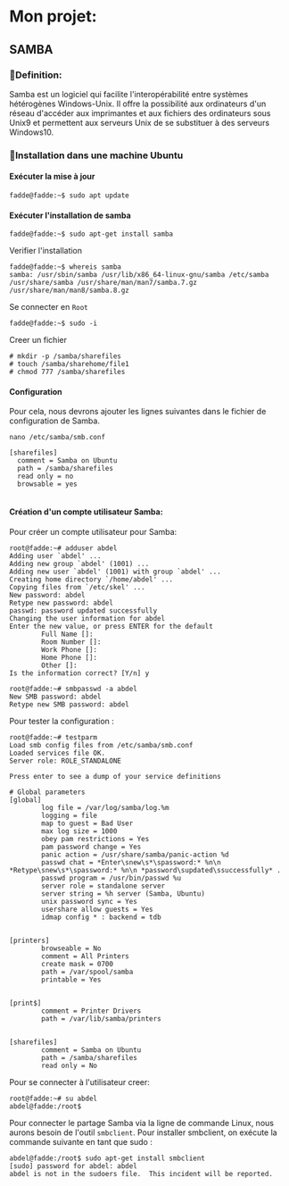 # Mon projet:
## SAMBA 

### 📍Definition:
Samba est un logiciel qui facilite l'interopérabilité entre systèmes hétérogènes Windows-Unix. Il offre la possibilité aux ordinateurs d'un réseau d'accéder aux imprimantes et aux fichiers des ordinateurs sous Unix9 et permettent aux serveurs Unix de se substituer à des serveurs Windows10.

### 📍Installation dans une machine Ubuntu

#### Exécuter la mise à jour
```
fadde@fadde:~$ sudo apt update
```

#### Exécuter l'installation de samba
```
fadde@fadde:~$ sudo apt-get install samba
```

Verifier l'installation
```
fadde@fadde:~$ whereis samba
samba: /usr/sbin/samba /usr/lib/x86_64-linux-gnu/samba /etc/samba /usr/share/samba /usr/share/man/man7/samba.7.gz /usr/share/man/man8/samba.8.gz

```

Se connecter en `Root`
```
fadde@fadde:~$ sudo -i
```

Creer un fichier 

```
# mkdir -p /samba/sharefiles
# touch /samba/sharehome/file1
# chmod 777 /samba/sharefiles

```

#### Configuration
Pour cela, nous devrons ajouter les lignes suivantes dans le fichier de configuration de Samba.

```
nano /etc/samba/smb.conf
```
```
[sharefiles]
  comment = Samba on Ubuntu
  path = /samba/sharefiles
  read only = no
  browsable = yes
  
```
#### Création d'un compte utilisateur Samba:
Pour créer un compte utilisateur pour Samba: 
```
root@fadde:~# adduser abdel
Adding user `abdel' ...
Adding new group `abdel' (1001) ...
Adding new user `abdel' (1001) with group `abdel' ...
Creating home directory `/home/abdel' ...
Copying files from `/etc/skel' ...
New password: abdel
Retype new password: abdel
passwd: password updated successfully
Changing the user information for abdel
Enter the new value, or press ENTER for the default
        Full Name []:
        Room Number []:
        Work Phone []:
        Home Phone []:
        Other []:
Is the information correct? [Y/n] y
```
```
root@fadde:~# smbpasswd -a abdel
New SMB password: abdel
Retype new SMB password: abdel
```
Pour tester la configuration :
```
root@fadde:~# testparm
Load smb config files from /etc/samba/smb.conf
Loaded services file OK.
Server role: ROLE_STANDALONE

Press enter to see a dump of your service definitions

# Global parameters
[global]
        log file = /var/log/samba/log.%m
        logging = file
        map to guest = Bad User
        max log size = 1000
        obey pam restrictions = Yes
        pam password change = Yes
        panic action = /usr/share/samba/panic-action %d
        passwd chat = *Enter\snew\s*\spassword:* %n\n *Retype\snew\s*\spassword:* %n\n *password\supdated\ssuccessfully* .
        passwd program = /usr/bin/passwd %u
        server role = standalone server
        server string = %h server (Samba, Ubuntu)
        unix password sync = Yes
        usershare allow guests = Yes
        idmap config * : backend = tdb


[printers]
        browseable = No
        comment = All Printers
        create mask = 0700
        path = /var/spool/samba
        printable = Yes


[print$]
        comment = Printer Drivers
        path = /var/lib/samba/printers


[sharefiles]
        comment = Samba on Ubuntu
        path = /samba/sharefiles
        read only = No
```
Pour se connecter à l'utilisateur creer: 

```
root@fadde:~# su abdel
abdel@fadde:/root$
```
Pour connecter le partage Samba via la ligne de commande Linux, nous aurons besoin de l'outil `smbclient`. 
Pour installer smbclient, on exécute la commande suivante en tant que sudo :
```
abdel@fadde:/root$ sudo apt-get install smbclient
[sudo] password for abdel: abdel
abdel is not in the sudoers file.  This incident will be reported.
```



